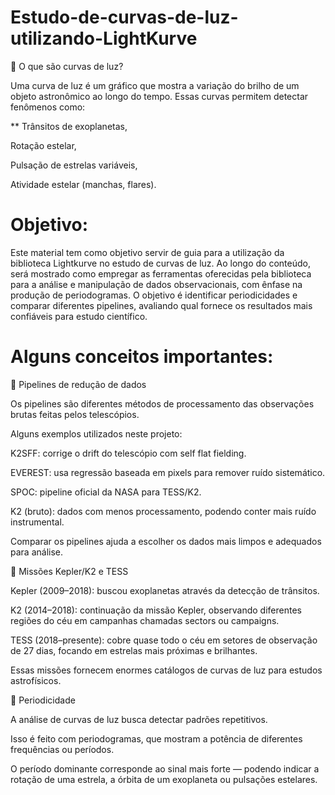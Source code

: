 # Estudo-de-curvas-de-luz-utilizando-LightKurve
🔹 O que são curvas de luz?

Uma curva de luz é um gráfico que mostra a variação do brilho de um objeto astronômico ao longo do tempo.
Essas curvas permitem detectar fenômenos como:

** Trânsitos de exoplanetas,

Rotação estelar,

Pulsação de estrelas variáveis,

Atividade estelar (manchas, flares).

# Objetivo:

  Este material tem como objetivo servir de guia para a utilização da biblioteca Lightkurve no estudo de curvas de luz. Ao longo do conteúdo, será mostrado como empregar as ferramentas oferecidas pela biblioteca para a análise e manipulação de dados observacionais, com ênfase na produção de periodogramas. O objetivo é identificar periodicidades e comparar diferentes pipelines, avaliando qual fornece os resultados mais confiáveis para estudo científico.


# Alguns conceitos importantes:

🔹 Pipelines de redução de dados

Os pipelines são diferentes métodos de processamento das observações brutas feitas pelos telescópios.

Alguns exemplos utilizados neste projeto:

K2SFF: corrige o drift do telescópio com self flat fielding.

EVEREST: usa regressão baseada em pixels para remover ruído sistemático.

SPOC: pipeline oficial da NASA para TESS/K2.

K2 (bruto): dados com menos processamento, podendo conter mais ruído instrumental.

Comparar os pipelines ajuda a escolher os dados mais limpos e adequados para análise.

🔹 Missões Kepler/K2 e TESS

Kepler (2009–2018): buscou exoplanetas através da detecção de trânsitos.

K2 (2014–2018): continuação da missão Kepler, observando diferentes regiões do céu em campanhas chamadas sectors ou campaigns.

TESS (2018–presente): cobre quase todo o céu em setores de observação de 27 dias, focando em estrelas mais próximas e brilhantes.

Essas missões fornecem enormes catálogos de curvas de luz para estudos astrofísicos.

🔹 Periodicidade

A análise de curvas de luz busca detectar padrões repetitivos.

Isso é feito com periodogramas, que mostram a potência de diferentes frequências ou períodos.

O período dominante corresponde ao sinal mais forte — podendo indicar a rotação de uma estrela, a órbita de um exoplaneta ou pulsações estelares.
